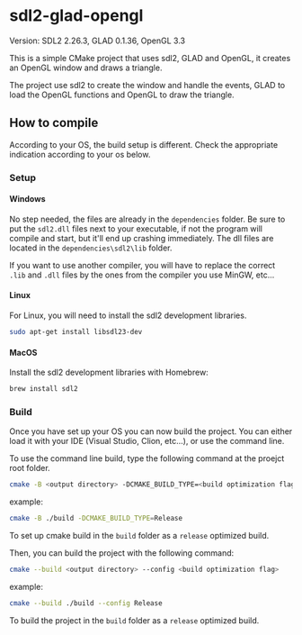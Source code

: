 # sdl2-glad-opengl

Version: SDL2 2.26.3, GLAD 0.1.36, OpenGL 3.3

This is a simple CMake project that uses sdl2, GLAD and OpenGL, it creates an OpenGL window and draws a triangle.

The project use sdl2 to create the window and handle the events, GLAD to load the OpenGL functions and OpenGL to draw
the triangle.

## How to compile

According to your OS, the build setup is different. Check the appropriate indication according to your os below.

### Setup

#### Windows

No step needed, the files are already in the `dependencies` folder.
Be sure to put the `sdl2.dll` files next to your executable, if not the program will compile and start, but it'll end up
crashing immediately. The dll files are located in the `dependencies\sdl2\lib` folder.

If you want to use another compiler, you will have to replace the correct `.lib` and `.dll` files by the ones from the
compiler you use MinGW, etc...

#### Linux

For Linux, you will need to install the sdl2 development libraries.

```bash
sudo apt-get install libsdl23-dev
```

#### MacOS

Install the sdl2 development libraries with Homebrew:

```bash
brew install sdl2
```

### Build

Once you have set up your OS you can now build the project.
You can either load it with your IDE (Visual Studio, Clion, etc...), or use the command line.

To use the command line build, type the following command at the proejct root folder.

```bash
cmake -B <output directory> -DCMAKE_BUILD_TYPE=<build optimization flag>
```

example:

```bash
cmake -B ./build -DCMAKE_BUILD_TYPE=Release
```

To set up cmake build in the `build` folder as a `release` optimized build.

Then, you can build the project with the following command:

```bash
cmake --build <output directory> --config <build optimization flag>
```

example:

```bash
cmake --build ./build --config Release
```

To build the project in the `build` folder as a `release` optimized build.
